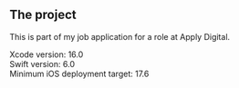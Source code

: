 ## The project

This is part of my job application for a role at Apply Digital.

Xcode version: 16.0 \
Swift version: 6.0 \
Minimum iOS deployment target: 17.6

